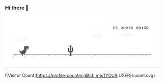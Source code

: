 ### Hi there 👋

![image](https://github.com/Eurus-Holmes/Eurus-Holmes/blob/master/dino.gif)

![Visitor Count](https://profile-counter.glitch.me/{YOUR USER}/count.svg)

<!--
**ra-MANUJ-an/ra-MANUJ-an** is a ✨ _special_ ✨ repository because its `README.md` (this file) appears on your GitHub profile.

Here are some ideas to get you started:

- 🔭 I’m currently working on ...
- 🌱 I’m currently learning ...
- 👯 I’m looking to collaborate on ...
- 🤔 I’m looking for help with ...
- 💬 Ask me about ...
- 📫 How to reach me: ...
- 😄 Pronouns: ...
- ⚡ Fun fact: ...
-->
